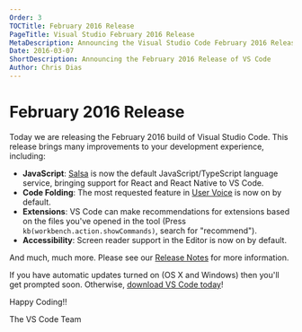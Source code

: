 ```yaml
---
Order: 3
TOCTitle: February 2016 Release
PageTitle: Visual Studio February 2016 Release
MetaDescription: Announcing the Visual Studio Code February 2016 Release
Date: 2016-03-07
ShortDescription: Announcing the February 2016 Release of VS Code
Author: Chris Dias
---
```


# February 2016 Release

Today we are releasing the February 2016 build of Visual Studio Code. This release brings many improvements to your development experience, including:

* **JavaScript**: [Salsa](https://github.com/Microsoft/TypeScript/issues/4789) is now the default JavaScript/TypeScript language service, bringing support for React and React Native to VS Code.
* **Code Folding**: The most requested feature in [User Voice](https://visualstudio.uservoice.com/forums/293070-visual-studio-code/suggestions/7752321-add-code-folding-support) is now on by default.
* **Extensions**: VS Code can make recommendations for extensions based on the files you've opened in the tool (Press `kb(workbench.action.showCommands)`, search for "recommend").
* **Accessibility**: Screen reader support in the Editor is now on by default.

And much, much more. Please see our [Release Notes](http://go.microsoft.com/fwlink/?LinkID=533483) for more information.

If you have automatic updates turned on (OS X and Windows) then you'll get prompted soon. Otherwise, [download VS Code today](https://code.visualstudio.com)!

Happy Coding!!

The VS Code Team
